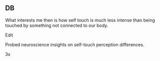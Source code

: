 ## DB

What interests me then is how self touch is much less intense than being touched by something not connected to our body.

Edit

Probed neuroscience insights on self-touch perception differences.

3s